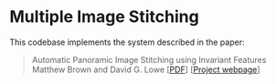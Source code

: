 # Multiple Image Stitching

This codebase implements the system described in the paper:

 >    Automatic Panoramic Image Stitching using Invariant Features
 >    Matthew Brown and David G. Lowe
 >    [[PDF](http://matthewalunbrown.com/papers/ijcv2007.pdf)] [[Project webpage](http://matthewalunbrown.com/autostitch/autostitch.html)]
